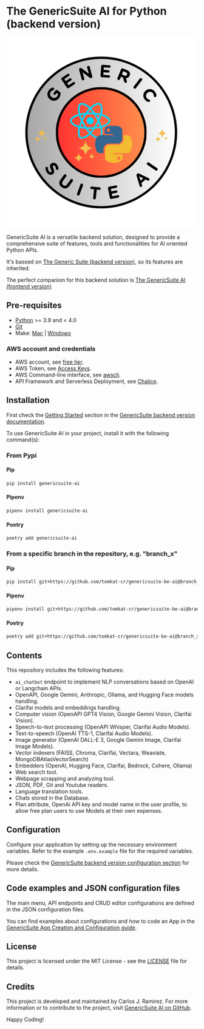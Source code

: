 # The GenericSuite AI for Python (backend version)

![GenericSuite AI Logo](https://github.com/tomkat-cr/genericsuite-fe-ai/blob/main/src/lib/images/gs_ai_logo_circle.png)

GenericSuite AI is a versatile backend solution, designed to provide a comprehensive suite of features, tools and functionalities for AI oriented Python APIs.

It's bassed on [The Generic Suite (backend version)](https://github.com/tomkat-cr/genericsuite-be), so its features are inherited.

The perfect companion for this backend solution is [The GenericSuite AI (frontend version)](https://github.com/tomkat-cr/genericsuite-fe-ai)

## Pre-requisites

- [Python](https://www.python.org/downloads/) >= 3.9 and < 4.0
- [Git](https://www.atlassian.com/git/tutorials/install-git)
- Make: [Mac](https://formulae.brew.sh/formula/make) | [Windows](https://stackoverflow.com/questions/32127524/how-to-install-and-use-make-in-windows)

### AWS account and credentials

* AWS account, see [free tier](https://aws.amazon.com/free).
* AWS Token, see [Access Keys](https://us-east-1.console.aws.amazon.com/iamv2/home?region=us-east-1#/security_credentials?section=IAM_credentials).
* AWS Command-line interface, see [awscli](https://formulae.brew.sh/formula/awscli).
* API Framework and Serverless Deployment, see [Chalice](https://github.com/aws/chalice).

## Installation

First check the [Getting Started](https://github.com/tomkat-cr/genericsuite-be/blob/main/README.md#getting-started) section in the [GenericSuite backend version documentation](https://github.com/tomkat-cr/genericsuite-be/blob/main/README.md#getting-started).

To use GenericSuite AI in your project, install it with the following command(s):

### From Pypi

#### Pip
```bash
pip install genericsuite-ai
```

#### Pipenv
```bash
pipenv install genericsuite-ai
```

#### Poetry
```bash
poetry add genericsuite-ai
```

### From a specific branch in the repository, e.g. "branch_x"

#### Pip
```bash
pip install git+https://github.com/tomkat-cr/genericsuite-be-ai@branch_x
```

#### Pipenv
```bash
pipenv install git+https://github.com/tomkat-cr/genericsuite-be-ai@branch_x
```

#### Poetry
```bash
poetry add git+https://github.com/tomkat-cr/genericsuite-be-ai@branch_x
```

## Contents

This repository includes the following features:

- `ai_chatbot` endpoint to implement NLP conversations based on OpenAI or Langchain APIs.
- OpenAPI, Google Gemini, Anthropic, Ollama, and Hugging Face models handling.
- Clarifai models and embeddings handling.
- Computer vision (OpenAPI GPT4 Vision, Google Gemini Vision, Clarifai Vision).
- Speech-to-text processing (OpenAPI Whisper, Clarifai Audio Models).
- Text-to-speech (OpenAI TTS-1, Clarifai Audio Models).
- Image generator (OpenAI DALL-E 3, Google Gemini Image, Clarifai Image Models).
- Vector indexers (FAISS, Chroma, Clarifai, Vectara, Weaviate, MongoDBAtlasVectorSearch)
- Embedders (OpenAI, Hugging Face, Clarifai, Bedrock, Cohere, Ollama)
- Web search tool.
- Webpage scrapping and analyzing tool.
- JSON, PDF, Git and Youtube readers.
- Language translation tools.
- Chats stored in the Database.
- Plan attribute, OpenAi API key and model name in the user profile, to allow free plan users to use Models at their own expenses.

## Configuration

Configure your application by setting up the necessary environment variables. Refer to the example `.env.example` file for the required variables.

Please check the [GenericSuite backend version configuration section](https://github.com/tomkat-cr/genericsuite-be/blob/main/README.md#configuration) for more details.

## Code examples and JSON configuration files

The main menu, API endpoints and CRUD editor configurations are defined in the JSON configuration files.

You can find examples about configurations and how to code an App in the [GenericSuite App Creation and Configuration guide](https://github.com/tomkat-cr/genericsuite-fe/blob/main/src/configs/README.md).

## License

This project is licensed under the MIT License - see the [LICENSE](LICENSE) file for details.


## Credits

This project is developed and maintained by Carlos J. Ramirez. For more information or to contribute to the project, visit [GenericSuite AI on GitHub](https://github.com/tomkat-cr/genericsuite-be-ai).

Happy Coding!
